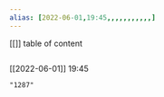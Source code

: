 ```yaml
---
alias: [2022-06-01,19:45,,,,,,,,,,,]
---
```

[[]]
table of content
```toc
```

[[2022-06-01]] 19:45

```query
"1287"
```